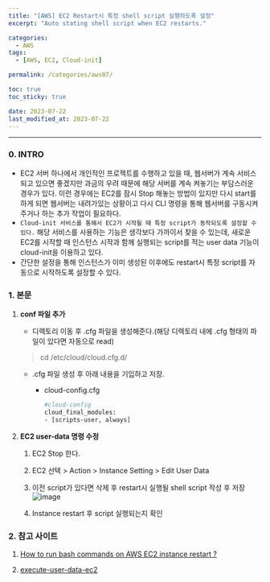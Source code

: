 ```yaml
---
title: "[AWS] EC2 Restart시 특정 shell script 실행하도록 설정"
excerpt: "Auto stating shell script when EC2 restarts."

categories:
  - AWS
tags:
  - [AWS, EC2, Cloud-init]

permalink: /categories/aws07/

toc: true
toc_sticky: true

date: 2023-07-22
last_modified_at: 2023-07-22
---
```

---
### 0. INTRO
- EC2 서버 하나에서 개인적인 프로젝트를 수행하고 있을 때, 웹서버가 계속 서비스되고 있으면 좋겠지만 과금의 우려 때문에 해당 서버를 계속 켜놓기는 부담스러운 경우가 있다. 이런 경우에는 EC2를 잠시 Stop 해놓는 방법이 있지만 다시 start를 하게 되면 웹서버는 내려가있는 상황이고 다시 CLI 명령을 통해 웹서버를 구동시켜주거나 하는 추가 작업이 필요하다.
- `Cloud-init 서비스를 통해서 EC2가 시작될 때 특정 script가 동작되도록 설정할 수 있다.` 해당 서비스를 사용하는 기능은 생각보다 가까이서 찾을 수 있는데, 새로운 EC2를 시작할 때 인스턴스 시작과 함께 실행되는 script를 적는 user data 기능이 cloud-init을 이용하고 있다.
- 간단한 설정을 통해 인스턴스가 이미 생성된 이후에도 restart시 특정 script를 자동으로 시작하도록 설정할 수 있다.
  
### 1. 본문
1. **conf 파일 추가**
   - 디렉토리 이동 후 .cfg 파일을 생성해준다.(해당 디렉토리 내에 .cfg 형태의 파일이 있다면 자동으로 read)
    > cd /etc/cloud/cloud.cfg.d/

   - .cfg 파일 생성 후 아래 내용을 기입하고 저장.
     - cloud-config.cfg
        
        ```bash
        #cloud-config
        cloud_final_modules:
        - [scripts-user, always]
        ```

2. **EC2 user-data 명령 수정**
   1. EC2 Stop 한다.
   2. EC2 선택 > Action > Instance Setting > Edit User Data
   3. 이전 script가 있다면 삭제 후 restart시 실행될 shell script 작성 후 저장
        ![image](https://github.com/Hyunsoo-Ryan-Lee/action_tutorials/assets/83285291/89f8cdee-27dc-4b72-ac12-019845149bca)

    4. Instance restart 후 script 실행되는지 확인



### 2. 참고 사이트
1. [How to run bash commands on AWS EC2 instance restart ?](https://www.akto.io/blog/how-to-run-bash-commands-on-aws-ec2-instance-restart)

2. [execute-user-data-ec2](https://repost.aws/ko/knowledge-center/execute-user-data-ec2)